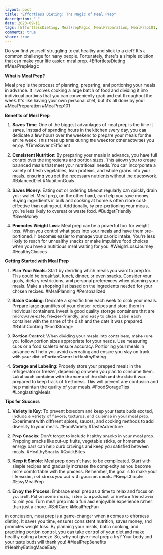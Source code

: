 ```yaml
---
layout: post
title: "Effortless Dieting: The Magic of Meal Prep"
description: " "
date: 2023-09-11
tags: [EffortlessDieting, MealPrepMagic, MealPreparation, MealPrep101, TimeSaver, Efficient, BalancedDiet, NutritionGoals, BudgetFriendly, SaveMoney, WeightLossJourney, HealthyChoices, MealPlanning, Personalized, BatchCooking, FoodStorage, PortionControl, HealthyEating, FoodStorageTips, LonglastingMeals, FoodVariety, TasteAdventure, HealthySnacks, QuickBites, KeepItSimple, EasyMealPrep, SelfCare, MealPrepFun, MealPrepBenefits, HealthyEatingMadeEasy]
comments: true
share: true
---
```


Do you find yourself struggling to eat healthy and stick to a diet? It's a common challenge for many people. Fortunately, there's a simple solution that can make your life easier: meal prep. #EffortlessDieting #MealPrepMagic

**What is Meal Prep?**

Meal prep is the process of planning, preparing, and portioning your meals in advance. It involves cooking a large batch of food and dividing it into individual portions that you can conveniently grab and eat throughout the week. It's like having your own personal chef, but it's all done by you! #MealPreparation #MealPrep101

**Benefits of Meal Prep**

1. **Saves Time**: One of the biggest advantages of meal prep is the time it saves. Instead of spending hours in the kitchen every day, you can dedicate a few hours over the weekend to prepare your meals for the entire week. This frees up time during the week for other activities you enjoy. #TimeSaver #Efficient

2. **Consistent Nutrition**: By preparing your meals in advance, you have full control over the ingredients and portion sizes. This allows you to create balanced meals that meet your nutritional needs. You can incorporate a variety of fresh vegetables, lean proteins, and whole grains into your meals, ensuring you get the necessary nutrients without the guesswork. #BalancedDiet #NutritionGoals

3. **Saves Money**: Eating out or ordering takeout regularly can quickly drain your wallet. Meal prep, on the other hand, can help you save money. Buying ingredients in bulk and cooking at home is often more cost-effective than eating out. Additionally, by pre-portioning your meals, you're less likely to overeat or waste food. #BudgetFriendly #SaveMoney

4. **Promotes Weight Loss**: Meal prep can be a powerful tool for weight loss. When you control what goes into your meals and have them pre-portioned, it becomes easier to manage your caloric intake. You're less likely to reach for unhealthy snacks or make impulsive food choices when you have a nutritious meal waiting for you. #WeightLossJourney #HealthyChoices

**Getting Started with Meal Prep**

1. **Plan Your Meals**: Start by deciding which meals you want to prep for. This could be breakfast, lunch, dinner, or even snacks. Consider your goals, dietary restrictions, and personal preferences when planning your meals. Make a shopping list based on the ingredients needed for your chosen recipes. #MealPlanning #Personalized

2. **Batch Cooking**: Dedicate a specific time each week to cook your meals. Prepare large quantities of your chosen recipes and store them in individual containers. Invest in good quality storage containers that are microwave-safe, freezer-friendly, and easy to clean. Label each container with the name of the dish and the date it was prepared. #BatchCooking #FoodStorage

3. **Portion Control**: When dividing your meals into containers, make sure you follow portion sizes appropriate for your needs. Use measuring cups or a food scale to ensure accuracy. Portioning your meals in advance will help you avoid overeating and ensure you stay on track with your diet. #PortionControl #HealthyEating

4. **Storage and Labeling**: Properly store your prepped meals in the refrigerator or freezer, depending on when you plan to consume them. Label each container with the name of the dish and the date it was prepared to keep track of freshness. This will prevent any confusion and help maintain the quality of your meals. #FoodStorageTips #LonglastingMeals

**Tips for Success**

1. **Variety is Key**: To prevent boredom and keep your taste buds excited, include a variety of flavors, textures, and cuisines in your meal prep. Experiment with different spices, sauces, and cooking methods to add diversity to your meals. #FoodVariety #TasteAdventure

2. **Prep Snacks**: Don't forget to include healthy snacks in your meal prep. Prepping snacks like cut-up fruits, vegetable sticks, or homemade energy bars can help curb cravings and keep you satisfied between meals. #HealthySnacks #QuickBites

3. **Keep it Simple**: Meal prep doesn't have to be complicated. Start with simple recipes and gradually increase the complexity as you become more comfortable with the process. Remember, the goal is to make your life easier, not stress you out with gourmet meals. #KeepItSimple #EasyMealPrep

4. **Enjoy the Process**: Embrace meal prep as a time to relax and focus on yourself. Put on some music, listen to a podcast, or invite a friend over to join you. Turn meal prep into a fun and enjoyable experience rather than just a chore. #SelfCare #MealPrepFun

In conclusion, meal prep is a game-changer when it comes to effortless dieting. It saves you time, ensures consistent nutrition, saves money, and promotes weight loss. By planning your meals, batch cooking, and practicing portion control, you can take control of your diet and make healthy eating a breeze. So, why not give meal prep a try? Your body and your taste buds will thank you! #MealPrepBenefits #HealthyEatingMadeEasy